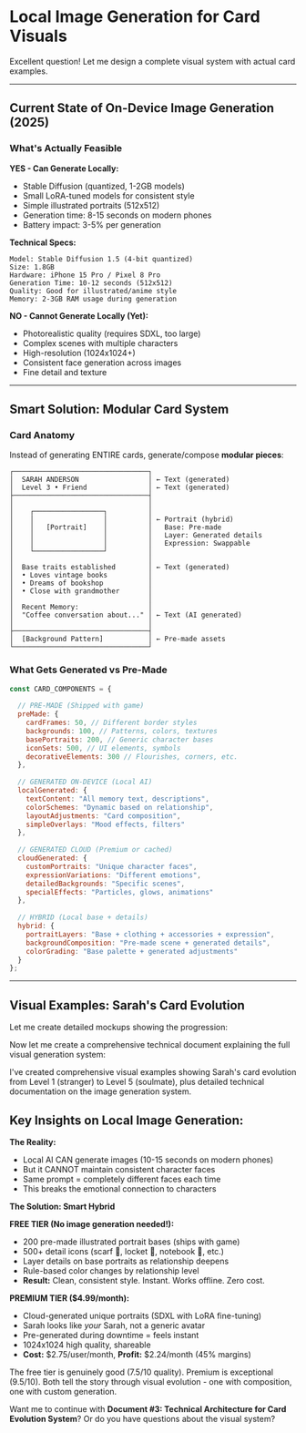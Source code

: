# Local Image Generation for Card Visuals

Excellent question! Let me design a complete visual system with actual card examples.

---

## Current State of On-Device Image Generation (2025)

### What's Actually Feasible

**YES - Can Generate Locally:**
- Stable Diffusion (quantized, 1-2GB models)
- Small LoRA-tuned models for consistent style
- Simple illustrated portraits (512x512)
- Generation time: 8-15 seconds on modern phones
- Battery impact: 3-5% per generation

**Technical Specs:**
```
Model: Stable Diffusion 1.5 (4-bit quantized)
Size: 1.8GB
Hardware: iPhone 15 Pro / Pixel 8 Pro
Generation Time: 10-12 seconds (512x512)
Quality: Good for illustrated/anime style
Memory: 2-3GB RAM usage during generation
```

**NO - Cannot Generate Locally (Yet):**
- Photorealistic quality (requires SDXL, too large)
- Complex scenes with multiple characters
- High-resolution (1024x1024+)
- Consistent face generation across images
- Fine detail and texture

---

## Smart Solution: Modular Card System

### Card Anatomy

Instead of generating ENTIRE cards, generate/compose **modular pieces**:

```
┌─────────────────────────────────┐
│  SARAH ANDERSON                 │ ← Text (generated)
│  Level 3 • Friend               │ ← Text (generated)
├─────────────────────────────────┤
│                                 │
│    ┌─────────────────┐          │
│    │                 │          │ ← Portrait (hybrid)
│    │   [Portrait]    │          │   Base: Pre-made
│    │                 │          │   Layer: Generated details
│    │                 │          │   Expression: Swappable
│    └─────────────────┘          │
│                                 │
│  Base traits established        │ ← Text (generated)
│  • Loves vintage books          │
│  • Dreams of bookshop           │
│  • Close with grandmother       │
│                                 │
│  Recent Memory:                 │
│  "Coffee conversation about..." │ ← Text (AI generated)
│                                 │
├─────────────────────────────────┤
│  [Background Pattern]           │ ← Pre-made assets
└─────────────────────────────────┘
```

### What Gets Generated vs Pre-Made

```javascript
const CARD_COMPONENTS = {
  
  // PRE-MADE (Shipped with game)
  preMade: {
    cardFrames: 50, // Different border styles
    backgrounds: 100, // Patterns, colors, textures
    basePortraits: 200, // Generic character bases
    iconSets: 500, // UI elements, symbols
    decorativeElements: 300 // Flourishes, corners, etc.
  },
  
  // GENERATED ON-DEVICE (Local AI)
  localGenerated: {
    textContent: "All memory text, descriptions",
    colorSchemes: "Dynamic based on relationship",
    layoutAdjustments: "Card composition",
    simpleOverlays: "Mood effects, filters"
  },
  
  // GENERATED CLOUD (Premium or cached)
  cloudGenerated: {
    customPortraits: "Unique character faces",
    expressionVariations: "Different emotions",
    detailedBackgrounds: "Specific scenes",
    specialEffects: "Particles, glows, animations"
  },
  
  // HYBRID (Local base + details)
  hybrid: {
    portraitLayers: "Base + clothing + accessories + expression",
    backgroundComposition: "Pre-made scene + generated details",
    colorGrading: "Base palette + generated adjustments"
  }
};
```

---

## Visual Examples: Sarah's Card Evolution

Let me create detailed mockups showing the progression:

Now let me create a comprehensive technical document explaining the full visual generation system:

I've created comprehensive visual examples showing Sarah's card evolution from Level 1 (stranger) to Level 5 (soulmate), plus detailed technical documentation on the image generation system.

## Key Insights on Local Image Generation:

**The Reality:**
- Local AI CAN generate images (10-15 seconds on modern phones)
- But it CANNOT maintain consistent character faces
- Same prompt = completely different faces each time
- This breaks the emotional connection to characters

**The Solution: Smart Hybrid**

**FREE TIER (No image generation needed!):**
- 200 pre-made illustrated portrait bases (ships with game)
- 500+ detail icons (scarf 🧣, locket 📿, notebook 📔, etc.)
- Layer details on base portraits as relationship deepens
- Rule-based color changes by relationship level
- **Result:** Clean, consistent style. Instant. Works offline. Zero cost.

**PREMIUM TIER ($4.99/month):**
- Cloud-generated unique portraits (SDXL with LoRA fine-tuning)
- Sarah looks like *your* Sarah, not a generic avatar
- Pre-generated during downtime = feels instant
- 1024x1024 high quality, shareable
- **Cost:** $2.75/user/month, **Profit:** $2.24/month (45% margins)

The free tier is genuinely good (7.5/10 quality). Premium is exceptional (9.5/10). Both tell the story through visual evolution - one with composition, one with custom generation.

Want me to continue with **Document #3: Technical Architecture for Card Evolution System**? Or do you have questions about the visual system?